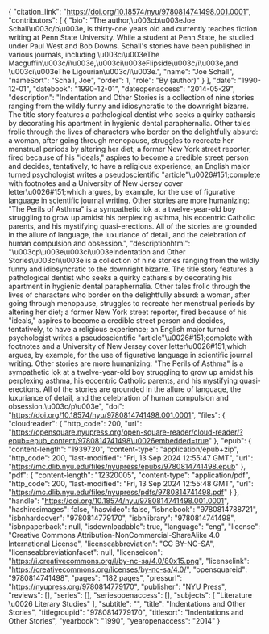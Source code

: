 {
   "citation_link": "https://doi.org/10.18574/nyu/9780814741498.001.0001",
   "contributors": [
     {
       "bio": "The author,\u003cb\u003eJoe Schall\u003c/b\u003e, is thirty-one years old and currently teaches fiction writing at Penn State University. While a student at Penn State, he studied under Paul West and Bob Downs. Schall's stories have been published in various journals, including \u003ci\u003eThe Macguffin\u003c/i\u003e,\u003ci\u003eFlipside\u003c/i\u003e,and \u003ci\u003eThe Ligourian\u003c/i\u003e.",
       "name": "Joe Schall",
       "nameSort": "Schall, Joe",
       "order": 1,
       "role": "By (author)"
     }
   ],
   "date": "1990-12-01",
   "datebook": "1990-12-01",
   "dateopenaccess": "2014-05-29",
   "description": "Indentation and Other Stories is a collection of nine stories ranging from the wildly funny and idiosyncratic to the downright bizarre.  The title story features a pathological dentist who seeks a quirky catharsis by decorating his apartment in hygienic dental paraphernalia.  Other tales frolic through the lives of characters who border on the delightfully absurd: a woman, after going through menopause, struggles to recreate her menstrual periods by altering her diet; a former New York street reporter, fired because of his \"ideals,\" aspires to become a credible street person and decides, tentatively, to have a religious experience; an English major turned psychologist writes a pseudoscientific \"article\"\u0026#151;complete with footnotes and a University of New Jersey cover letter\u0026#151;which argues, by example, for the use of figurative language in scientific journal writing.  Other stories are more humanizing: \"The Perils of Asthma\" is a sympathetic lok at a twelve-year-old boy struggling to grow up amidst his perplexing asthma, his eccentric Catholic parents, and his mystifying quasi-erections.  All of the stories are grounded in the allure of language, the luxuriance of detail, and the celebration of human compulsion and obsession.",
   "descriptionhtml": "\u003cp\u003e\u003ci\u003eIndentation and Other Stories\u003c/i\u003e is a collection of nine stories ranging from the wildly funny and idiosyncratic to the downright bizarre.  The title story features a pathological dentist who seeks a quirky catharsis by decorating his apartment in hygienic dental paraphernalia.  Other tales frolic through the lives of characters who border on the delightfully absurd: a woman, after going through menopause, struggles to recreate her menstrual periods by altering her diet; a former New York street reporter, fired because of his \"ideals,\" aspires to become a credible street person and decides, tentatively, to have a religious experience; an English major turned psychologist writes a pseudoscientific \"article\"\u0026#151;complete with footnotes and a University of New Jersey cover letter\u0026#151;which argues, by example, for the use of figurative language in scientific journal writing.  Other stories are more humanizing: \"The Perils of Asthma\" is a sympathetic lok at a twelve-year-old boy struggling to grow up amidst his perplexing asthma, his eccentric Catholic parents, and his mystifying quasi-erections.  All of the stories are grounded in the allure of language, the luxuriance of detail, and the celebration of human compulsion and obsession.\u003c/p\u003e",
   "doi": "https://doi.org/10.18574/nyu/9780814741498.001.0001",
   "files": {
     "cloudreader": {
       "http_code": 200,
       "url": "https://opensquare.nyupress.org/open-square-reader/cloud-reader/?epub=epub_content/9780814741498\u0026embedded=true"
     },
     "epub": {
       "content-length": "1939720",
       "content-type": "application/epub+zip",
       "http_code": 200,
       "last-modified": "Fri, 13 Sep 2024 12:55:47 GMT",
       "url": "https://mc.dlib.nyu.edu/files/nyupress/epubs/9780814741498.epub"
     },
     "pdf": {
       "content-length": "12320005",
       "content-type": "application/pdf",
       "http_code": 200,
       "last-modified": "Fri, 13 Sep 2024 12:55:48 GMT",
       "url": "https://mc.dlib.nyu.edu/files/nyupress/pdfs/9780814741498.pdf"
     }
   },
   "handle": "https://doi.org/10.18574/nyu/9780814741498.001.0001",
   "hashiresimages": false,
   "hasvideo": false,
   "isbnebook": "9780814788721",
   "isbnhardcover": "9780814779170",
   "isbnlibrary": "9780814741498",
   "isbnpaperback": null,
   "isdownloadable": true,
   "language": "eng",
   "license": "Creative Commons Attribution-NonCommercial-ShareAlike 4.0 International License",
   "licenseabbreviation": "CC BY-NC-SA",
   "licenseabbreviationfacet": null,
   "licenseicon": "https://i.creativecommons.org/l/by-nc-sa/4.0/80x15.png",
   "licenselink": "https://creativecommons.org/licenses/by-nc-sa/4.0/",
   "opensquareid": "9780814741498",
   "pages": "182 pages",
   "pressurl": "https://nyupress.org/9780814779170",
   "publisher": "NYU Press",
   "reviews": [],
   "series": [],
   "seriesopenaccess": [],
   "subjects": [
     "Literature \u0026 Literary Studies"
   ],
   "subtitle": "",
   "title": "Indentations and Other Stories",
   "titlegroupid": "9780814779170",
   "titlesort": "Indentations and Other Stories",
   "yearbook": "1990",
   "yearopenaccess": "2014"
 }
